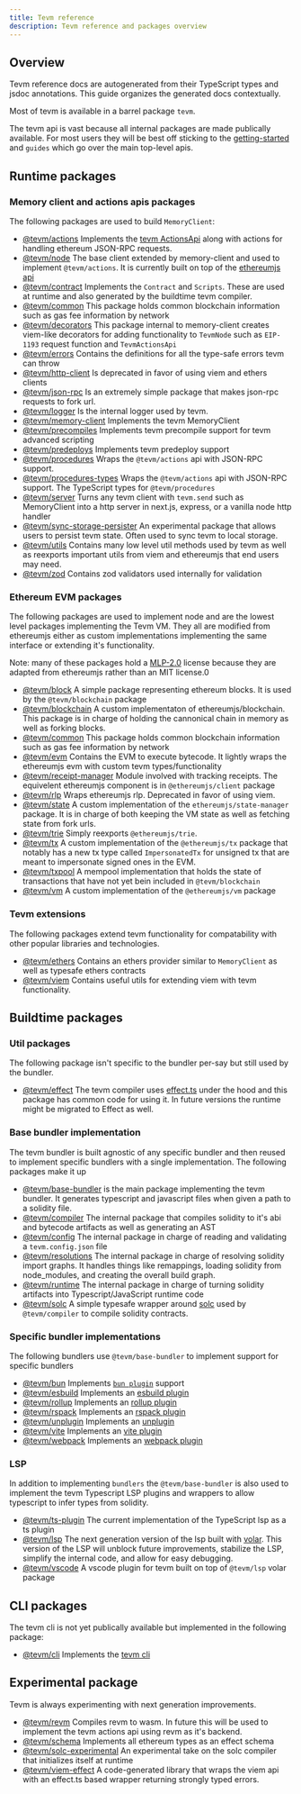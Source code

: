 ```yaml
---
title: Tevm reference
description: Tevm reference and packages overview
---
```


## Overview

Tevm reference docs are autogenerated from their TypeScript types and jsdoc annotations. This guide organizes the generated docs contextually.

Most of tevm is available in a barrel package `tevm`.

The tevm api is vast because all internal packages are made publically available. For most users they will be best off sticking to the [getting-started](../../getting-started/getting-started/) and `guides` which go over the main top-level apis.

## Runtime packages

### Memory client and actions apis packages

The following packages are used to build `MemoryClient`:

- [@tevm/actions](https://github.com/evmts/tevm-monorepo/tree/main/packages/actions) Implements the [tevm ActionsApi](https://tevm.sh/reference/tevm/decorators/type-aliases/tevmactionsapi/) along with actions for handling ethereum JSON-RPC requests.
- [@tevm/node](https://github.com/evmts/tevm-monorepo/tree/main/packages/node) The base client extended by memory-client and used to implement `@tevm/actions`. It is currently built on top of the [ethereumjs api](https://github.com/ethereumjs/ethereumjs-monorepo)
- [@tevm/contract](https://github.com/evmts/tevm-monorepo/tree/main/packages/contract) Implements the `Contract` and `Scripts`. These are used at runtime and also generated by the buildtime tevm compiler.
- [@tevm/common](https://github.com/evmts/tevm-monorepo/tree/main/packages/common) This package holds common blockchain information such as gas fee information by network
- [@tevm/decorators](https://github.com/evmts/tevm-monorepo/tree/main/packages/decorators) This package internal to memory-client creates viem-like decorators for adding functionality to `TevmNode` such as `EIP-1193` request function and `TevmActionsApi`
- [@tevm/errors](https://github.com/evmts/tevm-monorepo/tree/main/packages/errors) Contains the definitions for all the type-safe errors tevm can throw
- [@tevm/http-client](https://github.com/evmts/tevm-monorepo/tree/main/packages/http-client) Is deprecated in favor of using viem and ethers clients
- [@tevm/json-rpc](https://github.com/evmts/tevm-monorepo/tree/main/packages/json-rpc) Is an extremely simple package that makes json-rpc requests to fork url.
- [@tevm/logger](https://github.com/evmts/tevm-monorepo/tree/main/packages/logger) Is the internal logger used by tevm.
- [@tevm/memory-client](https://github.com/evmts/tevm-monorepo/tree/main/packages/memory-client) Implements the tevm MemoryClient
- [@tevm/precompiles](https://github.com/evmts/tevm-monorepo/tree/main/packages/precompiles) Implements tevm precompile support for tevm advanced scripting
- [@tevm/predeploys](https://github.com/evmts/tevm-monorepo/tree/main/packages/predeploys) Implements tevm predeploy support
- [@tevm/procedures](https://github.com/evmts/tevm-monorepo/tree/main/packages/procedures) Wraps the `@tevm/actions` api with JSON-RPC support.
- [@tevm/procedures-types](https://github.com/evmts/tevm-monorepo/tree/main/packages/procedures-types) Wraps the `@tevm/actions` api with JSON-RPC support. The TypeScript types for `@tevm/procedures`
- [@tevm/server](https://github.com/evmts/tevm-monorepo/tree/main/packages/server) Turns any tevm client with `tevm.send` such as MemoryClient into a http server in next.js, express, or a vanilla node http handler
- [@tevm/sync-storage-persister](https://github.com/evmts/tevm-monorepo/tree/main/packages/sync-storage-persister) An experimental package that allows users to persist tevm state. Often used to sync tevm to local storage.
- [@tevm/utils](https://github.com/evmts/tevm-monorepo/tree/main/packages/utils) Contains many low level util methods used by tevm as well as reexports important utils from viem and ethereumjs that end users may need.
- [@tevm/zod](https://github.com/evmts/tevm-monorepo/tree/main/packages/zod) Contains zod validators used internally for validation

### Ethereum EVM packages

The following packages are used to implement node and are the lowest level packages implementing the Tevm VM.
They all are modified from ethereumjs either as custom implementations implementing the same interface or extending it's functionality.

Note: many of these packages hold a [MLP-2.0](https://www.tldrlegal.com/license/mozilla-public-license-2-0-mpl-2) license because they are adapted from ethereumjs rather than an MIT license.0

- [@tevm/block](https://github.com/evmts/tevm-monorepo/tree/main/packages/block) A simple package representing ethereum blocks. It is used by the `@tevm/blockchain` package
- [@tevm/blockchain](https://github.com/evmts/tevm-monorepo/tree/main/packages/blockchain) A custom implementaton of ethereumjs/blockchain. This package is in charge of holding the cannonical chain in memory as well as forking blocks.
- [@tevm/common](https://github.com/evmts/tevm-monorepo/tree/main/packages/common) This package holds common blockchain information such as gas fee information by network
- [@tevm/evm](https://github.com/evmts/tevm-monorepo/tree/main/packages/evm) Contains the EVM to execute bytecode. It lightly wraps the ethereumjs evm with custom tevm types/functionality
- [@tevm/receipt-manager](https://github.com/evmts/tevm-monorepo/tree/main/packages/receipt-manager) Module involved with tracking receipts. The equivelent ethereumjs component is in `@ethereumjs/client` package
- [@tevm/rlp](https://github.com/evmts/tevm-monorepo/tree/main/packages/rlp) Wraps ethereumjs rlp. Deprecated in favor of using viem.
- [@tevm/state](https://github.com/evmts/tevm-monorepo/tree/main/packages/state) A custom implementation of the `ethereumjs/state-manager` package. It is in charge of both keeping the VM state as well as fetching state from fork urls.
- [@tevm/trie](https://github.com/evmts/tevm-monorepo/tree/main/packages/trie) Simply reexports `@ethereumjs/trie`.
- [@tevm/tx](https://github.com/evmts/tevm-monorepo/tree/main/packages/tx) A custom implementation of the `@ethereumjs/tx` package that notably has a new tx type called `ImpersonatedTx` for unsigned tx that are meant to impersonate signed ones in the EVM.
- [@tevm/txpool](https://github.com/evmts/tevm-monorepo/tree/main/packages/txpool) A mempool implementation that holds the state of transactions that have not yet bein included in `@tevm/blockchain`
- [@tevm/vm](https://github.com/evmts/tevm-monorepo/tree/main/packages/vm) A custom implementation of the `@ethereumjs/vm` package

### Tevm extensions

The following packages extend tevm functionality for compatability with other popular libraries and technologies.

- [@tevm/ethers](https://github.com/evmts/tevm-monorepo/tree/main/extensions/ethers) Contains an ethers provider similar to `MemoryClient` as well as typesafe ethers contracts
- [@tevm/viem](https://github.com/evmts/tevm-monorepo/tree/main/extensions/viem) Contains useful utils for extending viem with tevm functionality.

## Buildtime packages

### Util packages

The following package isn't specific to the bundler per-say but still used by the bundler.

- [@tevm/effect](https://github.com/evmts/tevm-monorepo/tree/main/packages/effect) The tevm compiler uses [effect.ts](https://github.com/Effect-TS/effect) under the hood and this package has common code for using it. In future versions the runtime might be migrated to Effect as well.

### Base bundler implementation

The tevm bundler is built agnostic of any specific bundler and then reused to implement specific bundlers with a single implementation. The following packages make it up

- [@tevm/base-bundler](https://github.com/evmts/tevm-monorepo/tree/main/bundler-packages/base-bundler) is the main package implementing the tevm bundler. It generates typescript and javascript files when given a path to a solidity file.
- [@tevm/compiler](https://github.com/evmts/tevm-monorepo/tree/main/bundler-packages/compiler) The internal package that compiles solidity to it's abi and bytecode artifacts as well as generating an AST
- [@tevm/config](https://github.com/evmts/tevm-monorepo/tree/main/bundler-packages/config) The internal package in charge of reading and validating a `tevm.config.json` file
- [@tevm/resolutions](https://github.com/evmts/tevm-monorepo/tree/main/bundler-packages/resolutions) The internal package in charge of resolving solidity import graphs. It handles things like remappings, loading solidity from node_modules, and creating the overall build graph.
- [@tevm/runtime](https://github.com/evmts/tevm-monorepo/tree/main/bundler-packages/runtime) The internal package in charge of turning solidity artifacts into Typescript/JavaScript runtime code
- [@tevm/solc](https://github.com/evmts/tevm-monorepo/tree/main/bundler-packages/solc) A simple typesafe wrapper around [solc](https://docs.soliditylang.org/en/latest/installing-solidity.html) used by `@tevm/compiler` to compile solidity contracts.

### Specific bundler implementations

The following bundlers use `@tevm/base-bundler` to implement support for specific bundlers

- [@tevm/bun](https://github.com/evmts/tevm-monorepo/tree/main/bundler-packages/bun) Implements [`bun plugin`](https://bun.sh/docs/bundler/plugins) support
- [@tevm/esbuild](https://github.com/evmts/tevm-monorepo/tree/main/bundler-packages/config) Implements an [esbuild plugin](https://esbuild.github.io/plugins/)
- [@tevm/rollup](https://github.com/evmts/tevm-monorepo/tree/main/bundler-packages/config) Implements an [rollup plugin](https://rollupjs.org/plugin-development/)
- [@tevm/rspack](https://github.com/evmts/tevm-monorepo/tree/main/bundler-packages/config) Implements an [rspack plugin](https://www.rspack.dev/config/plugins)
- [@tevm/unplugin](https://github.com/evmts/tevm-monorepo/tree/main/bundler-packages/unplugin) Implements an [unplugin](https://github.com/unjs/unplugin)
- [@tevm/vite](https://github.com/evmts/tevm-monorepo/tree/main/bundler-packages/vite) Implements an [vite plugin](https://vitejs.dev/guide/api-plugin)
- [@tevm/webpack](https://github.com/evmts/tevm-monorepo/tree/main/bundler-packages/webpack) Implements an [webpack plugin](https://webpack.js.org/plugins/)

### LSP

In addition to implementing `bundlers` the `@tevm/base-bundler` is also used to implement the tevm Typescript LSP plugins and wrappers to allow typescript to infer types from solidity.

- [@tevm/ts-plugin](https://github.com/evmts/tevm-monorepo/tree/main/lsp/ts-plugin) The current implementation of the TypeScript lsp as a ts plugin
- [@tevm/lsp](https://github.com/evmts/tevm-monorepo/tree/main/lsp/lsp) The next generation version of the lsp built with [volar](https://volarjs.dev/). This version of the LSP will unblock future improvements, stabilize the LSP, simplify the internal code, and allow for easy debugging.
- [@tevm/vscode](https://github.com/evmts/tevm-monorepo/tree/main/lsp/vscode) A vscode plugin for tevm built on top of `@tevm/lsp` volar package

## CLI packages

The tevm cli is not yet publically available but implemented in the following package:

- [@tevm/cli](https://github.com/evmts/tevm-monorepo/tree/main/bundler-packages/cli) Implements the [tevm cli](../cli/)

## Experimental package

Tevm is always experimenting with next generation improvements.

- [@tevm/revm](https://github.com/evmts/tevm-monorepo/tree/main/experimental/revm) Compiles revm to wasm. In future this will be used to implement the tevm actions api using revm as it's backend.
- [@tevm/schema](https://github.com/evmts/tevm-monorepo/tree/main/experimental/schema) Implements all ethereum types as an effect schema
- [@tevm/solc-experimental](https://github.com/evmts/tevm-monorepo/tree/main/experimental/solc) An experimental take on the solc compiler that initializes itself at runtime
- [@tevm/viem-effect](https://github.com/evmts/tevm-monorepo/tree/main/experimental/viem-effect) A code-generated library that wraps the viem api with an effect.ts based wrapper returning strongly typed errors.
